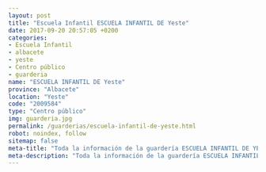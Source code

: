 ```yaml
---
layout: post
title: "Escuela Infantil ESCUELA INFANTIL DE Yeste"
date: 2017-09-20 20:57:05 +0200
categories:
- Escuela Infantil
- albacete
- yeste
- Centro público
- guarderia
name: "ESCUELA INFANTIL DE Yeste"
province: "Albacete"
location: "Yeste"
code: "2009584"
type: "Centro público"
img: guarderia.jpg
permalink: /guarderias/escuela-infantil-de-yeste.html
robot: noindex, follow
sitemap: false
meta-title: "Toda la información de la guardería ESCUELA INFANTIL DE YESTE"
meta-description: "Toda la información de la guardería ESCUELA INFANTIL DE YESTE"
---
```

